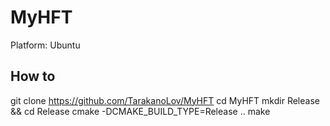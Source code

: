 # MyHFT
Platform: Ubuntu

## How to
git clone https://github.com/TarakanoLov/MyHFT
cd MyHFT
mkdir Release && cd Release
cmake -DCMAKE_BUILD_TYPE=Release ..
make